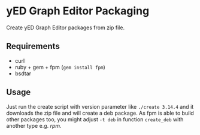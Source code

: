 # yED Graph Editor Packaging

Create yED Graph Editor packages from zip file.

## Requirements

* curl
* ruby + gem + fpm (```gem install fpm```)
* bsdtar

## Usage

Just run the create script with version parameter like  ```./create 3.14.4``` and it downloads the zip file and will create a deb package. As fpm is able to build other packages too, you might adjust ```-t deb``` in function ```create_deb``` with another type e.g. _rpm_.
